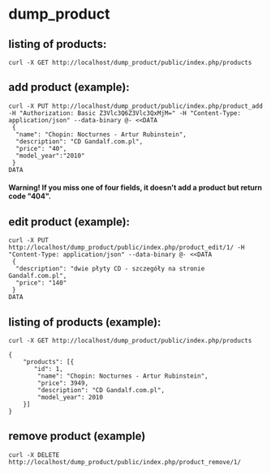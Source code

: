 # dump_product 
## listing of products:
```
curl -X GET http://localhost/dump_product/public/index.php/products
``` 
## add product (example):
```
curl -X PUT http://localhost/dump_product/public/index.php/product_add -H "Authorization: Basic Z3Vlc3Q6Z3Vlc3QxMjM=" -H "Content-Type: application/json" --data-binary @- <<DATA
 {
  "name": "Chopin: Nocturnes - Artur Rubinstein",
  "description": "CD Gandalf.com.pl",
  "price": "40",
  "model_year":"2010"
 }
DATA
 ```
#### Warning! If you miss one of four fields, it doesn't add a product but return code "404".

## edit product (example):
```
curl -X PUT http://localhost/dump_product/public/index.php/product_edit/1/ -H "Content-Type: application/json" --data-binary @- <<DATA
 {
  "description": "dwie płyty CD - szczegóły na stronie Gandalf.com.pl",
  "price": "140"
 }
DATA
```
## listing of products (example):
```
curl -X GET http://localhost/dump_product/public/index.php/products 
```
```
{
    "products": [{
       "id": 1,
        "name": "Chopin: Nocturnes - Artur Rubinstein",
        "price": 3949,
        "description": "CD Gandalf.com.pl",
        "model_year": 2010
    }]
}
```
## remove product (example)
```
curl -X DELETE http://localhost/dump_product/public/index.php/product_remove/1/ 
```
